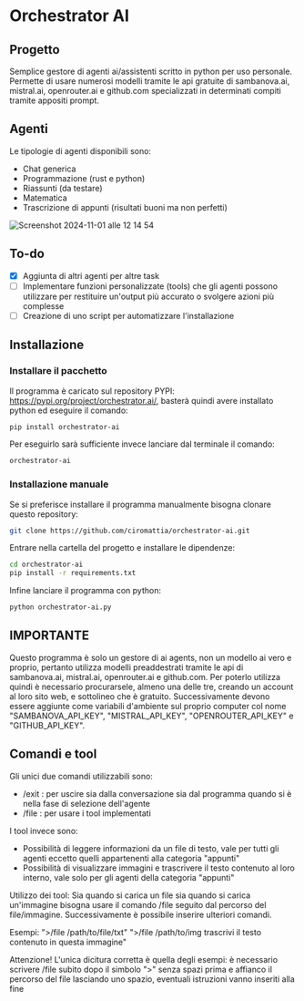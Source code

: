 # Orchestrator AI
## Progetto
Semplice gestore di agenti ai/assistenti scritto in python per uso personale. Permette di usare numerosi modelli tramite le api gratuite di sambanova.ai, mistral.ai, openrouter.ai e github.com specializzati in determinati compiti tramite appositi prompt.
## Agenti
Le tipologie di agenti disponibili sono:
- Chat generica
- Programmazione (rust e python)
- Riassunti (da testare)
- Matematica
- Trascrizione di appunti (risultati buoni ma non perfetti)

![Screenshot 2024-11-01 alle 12 14 54](https://github.com/user-attachments/assets/3694ec69-ac1f-4183-85a7-034f9f652f2f)
## To-do
- [X] Aggiunta di altri agenti per altre task
- [ ] Implementare funzioni personalizzate (tools) che gli agenti possono utilizzare per restituire un'output più accurato o svolgere azioni più complesse
- [ ] Creazione di uno script per automatizzare l'installazione
## Installazione
### Installare il pacchetto
Il programma è caricato sul repository PYPI: https://pypi.org/project/orchestrator.ai/, basterà quindi avere installato python ed eseguire il comando:
```bash
pip install orchestrator-ai
```
Per eseguirlo sarà sufficiente invece lanciare dal terminale il comando:
```bash
orchestrator-ai
```
### Installazione manuale
Se si preferisce installare il programma manualmente bisogna clonare questo repository:
```bash
git clone https://github.com/ciromattia/orchestrator-ai.git
```
Entrare nella cartella del progetto e installare le dipendenze:
```bash
cd orchestrator-ai
pip install -r requirements.txt
```
Infine lanciare il programma con python:
```bash
python orchestrator-ai.py
```
## IMPORTANTE
Questo programma è solo un gestore di ai agents, non un modello ai vero e proprio, pertanto utilizza modelli preaddestrati tramite le api di sambanova.ai, mistral.ai, openrouter.ai e github.com. Per poterlo utilizza quindi è necessario procurarsele, almeno una delle tre, creando un account al loro sito web, e sottolineo che è gratuito. Successivamente devono essere aggiunte come variabili d'ambiente sul proprio computer col nome "SAMBANOVA_API_KEY", "MISTRAL_API_KEY", "OPENROUTER_API_KEY" e "GITHUB_API_KEY".
## Comandi e tool
Gli unici due comandi utilizzabili sono:
- /exit : per uscire sia dalla conversazione sia dal programma quando si è nella fase di selezione dell'agente
- /file : per usare i tool implementati

I tool invece sono:
- Possibilità di leggere informazioni da un file di testo, vale per tutti gli agenti eccetto quelli appartenenti alla categoria "appunti"
- Possibilità di visualizzare immagini e trascrivere il testo contenuto al loro interno, vale solo per gli agenti della categoria "appunti"

Utilizzo dei tool:
Sia quando si carica un file sia quando si carica un'immagine bisogna usare il comando /file seguito dal percorso del file/immagine. Successivamente è possibile inserire ulteriori comandi.

Esempi:
">/file /path/to/file/txt"
">/file /path/to/img trascrivi il testo contenuto in questa immagine"


Attenzione!
L'unica dicitura corretta è quella degli esempi: è necessario scrivere /file subito dopo il simbolo ">" senza spazi prima e affianco il percorso del file lasciando uno spazio, eventuali istruzioni vanno inseriti alla fine
